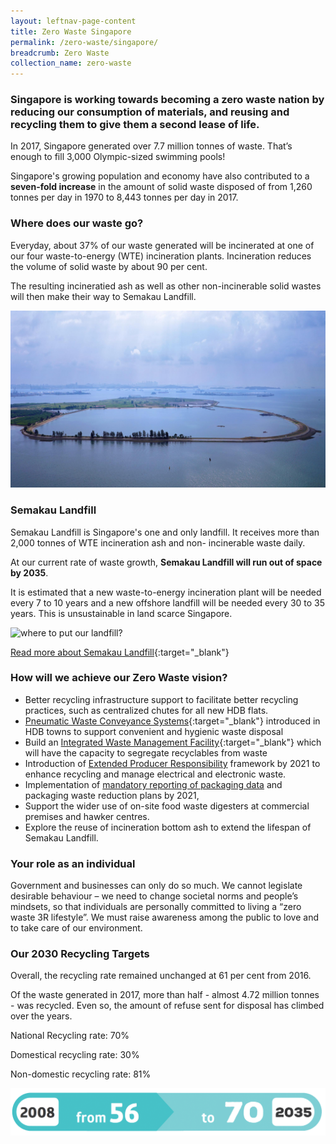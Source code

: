 ```yaml
---
layout: leftnav-page-content
title: Zero Waste Singapore
permalink: /zero-waste/singapore/
breadcrumb: Zero Waste 
collection_name: zero-waste
---
```


### Singapore is working towards becoming a zero waste nation by reducing our consumption of materials, and reusing and recycling them to give them a second lease of life. 

In 2017, Singapore generated over 7.7 million tonnes of waste. That’s enough to fill 3,000 Olympic-sized swimming pools!

Singapore's growing population and economy have also contributed to a **seven-fold increase** in the amount of solid waste disposed of from 1,260 tonnes per day in 1970 to 8,443 tonnes per day in 2017.

 
### Where does our waste go?

Everyday, about 37% of our waste generated will be incinerated at one of our four waste-to-energy (WTE) incineration plants. Incineration reduces the volume of solid waste by about 90 per cent.

The resulting incineratied ash as well as other non-incinerable solid wastes will then make their way to Semakau Landfill. 

![Semakau Landfill](/images/semakau.jpg)
 
### Semakau Landfill

Semakau Landfill is Singapore's one and only landfill. It receives more than 2,000 tonnes of WTE incineration ash and non-
incinerable waste daily.

At our current rate of waste growth, **Semakau Landfill will run out of space by 2035**. 

It is estimated that a new waste-to-energy incineration plant will be needed every 7 to 10 years and a new offshore landfill will be needed every 30 to 35 years. This is unsustainable in land scarce Singapore.

![where to put our landfill? ](https://www.mewr.gov.sg/images/default-source/module/policy-topic/landfill/landfill_challenge_img1.png)

[Read more about Semakau Landfill](https://www.nea.gov.sg/our-services/waste-management/waste-management-infrastructure/semakau-landfill){:target="_blank"} 


### How will we achieve our Zero Waste vision?

* Better recycling infrastructure support to facilitate better recycling practices, such as centralized chutes for all new HDB flats.
* [Pneumatic Waste Conveyance Systems](https://www.hdb.gov.sg/cs/infoweb/about-us/our-role/smart-and-sustainable-living/hdb-greenprint/waste-management){:target="_blank"} introduced in HDB towns to support convenient and hygienic waste disposal
* Build an [Integrated Waste Management Facility](https://www.nea.gov.sg/our-services/waste-management/waste-management-infrastructure/integrated-waste-management-facility){:target="_blank"}  which will have the capacity to segregate recyclables from waste
* Introduction of [Extended Producer Responsibility](/Extended-Producer-Responsibility/) framework by 2021 to enhance recycling and manage electrical and electronic waste. 
* Implementation of [mandatory reporting of packaging data](/Mandatory-Reporting-Packaging-Waste/) and packaging waste reduction plans by 2021, 
* Support the wider use of on-site food waste digesters at commercial premises and hawker centres. 
* Explore the reuse of incineration bottom ash to extend the lifespan of Semakau Landfill.


### Your role as an individual

Government and businesses can only do so much. We cannot legislate desirable behaviour – we need to change societal norms and people’s mindsets, so that individuals are personally committed to living a “zero waste 3R lifestyle”.
We must raise awareness among the public to love and to take care of our environment.

     


### Our 2030 Recycling Targets

Overall, the recycling rate remained unchanged at 61 per cent from 2016.

Of the waste generated in 2017, more than half - almost 4.72 million tonnes - was recycled. Even so, the amount of refuse sent for disposal has climbed over the years. 

National Recycling rate: 70%

Domestical recycling rate: 30%

Non-domestic recycling rate: 81%

![Our recycling targets for 2030](/images/our-recycling-targets.png)

